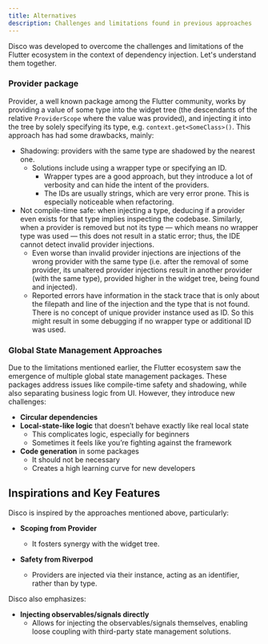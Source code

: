 ```yaml
---
title: Alternatives
description: Challenges and limitations found in previous approaches
---
```


Disco was developed to overcome the challenges and limitations of the Flutter ecosystem in the context of dependency injection. Let's understand them together.

### Provider package

Provider, a well known package among the Flutter community, works by providing a value of some type into the widget tree (the descendants of the relative `ProviderScope` where the value was provided), and injecting it into the tree by solely specifying its type, e.g. `context.get<SomeClass>()`. This approach has had some drawbacks, mainly:

- Shadowing: providers with the same type are shadowed by the nearest one.
  - Solutions include using a wrapper type or specifying an ID.
    - Wrapper types are a good approach, but they introduce a lot of verbosity and can hide the intent of the providers.
    - The IDs are usually strings, which are very error prone. This is especially noticeable when refactoring.
- Not compile-time safe: when injecting a type, deducing if a provider even exists for that type implies inspecting the codebase. Similarly, when a provider is removed but not its type — which means no wrapper type was used — this does not result in a static error; thus, the IDE cannot detect invalid provider injections.
  - Even worse than invalid provider injections are injections of the wrong provider with the same type (i.e. after the removal of some provider, its unaltered provider injections result in another provider (with the same type), provided higher in the widget tree, being found and injected).
  - Reported errors have information in the stack trace that is only about the filepath and line of the injection and the type that is not found. There is no concept of unique provider instance used as ID. So this might result in some debugging if no wrapper type or additional ID was used.

### Global State Management Approaches

Due to the limitations mentioned earlier, the Flutter ecosystem saw the emergence of multiple global state management packages. These packages address issues like compile-time safety and shadowing, while also separating business logic from UI. However, they introduce new challenges:

- **Circular dependencies**  
- **Local-state-like logic** that doesn’t behave exactly like real local state  
  - This complicates logic, especially for beginners
  - Sometimes it feels like you’re fighting against the framework
- **Code generation** in some packages  
  - It should not be necessary  
  - Creates a high learning curve for new developers 

## Inspirations and Key Features

Disco is inspired by the approaches mentioned above, particularly:

- **Scoping from Provider**  
  - It fosters synergy with the widget tree.
  
- **Safety from Riverpod**  
  - Providers are injected via their instance, acting as an identifier, rather than by type.

Disco also emphasizes:

- **Injecting observables/signals directly**  
  - Allows for injecting the observables/signals themselves, enabling loose coupling with third-party state management solutions.